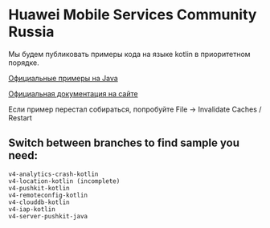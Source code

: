 # Huawei Mobile Services Community Russia
Мы будем публиковать примеры кода на языке kotlin в приоритетном порядке.

[Официальные примеры на Java][1]

[Официальная документация на сайте][2]

Если пример перестал собираться, попробуйте File -> Invalidate Caches / Restart

Switch between branches to find sample you need:
-------------
```shell
v4-analytics-crash-kotlin
v4-location-kotlin (incomplete)
v4-pushkit-kotlin
v4-remoteconfig-kotlin
v4-clouddb-kotlin
v4-iap-kotlin
v4-server-pushkit-java
```
[1]: https://github.com/Huawei/Consumer/tree/master/Codelabs
[2]: https://developer.huawei.com/consumer/en/doc/development/HMS-Guides/account-introduction-v4

